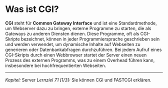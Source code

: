 # Was ist CGI?

**CGI** steht für **Common Gateway Interface** und ist eine Standardmethode, um Webserver dazu zu bringen, externe Programme zu starten, die als Gateways zu anderen Diensten dienen. Diese Programme, oft als CGI-Skripte bezeichnet, können in jeder Programmiersprache geschrieben sein und werden verwendet, um dynamische Inhalte auf Webseiten zu generieren oder Datenbankabfragen durchzuführen. Bei jedem Aufruf eines CGI-Skripts durch einen Webbrowser startet der Server einen neuen Prozess des externen Programms, was zu einem Overhead führen kann, insbesondere bei hochfrequentierten Webseiten.

---

_Kapitel:_ Server
_Lernziel 71 \[1/3\]:_ Sie können CGI und FASTCGI erklären.

